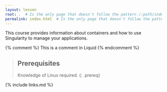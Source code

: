 ```yaml
---
layout: lesson
root: .  # Is the only page that doesn't follow the pattern /:path/index.html
permalink: index.html  # Is the only page that doesn't follow the pattern /:path/index.html
---
```

This course provides information about containers and how to use Singularity to manage your applications.

<!-- this is an html comment -->

{% comment %} This is a comment in Liquid {% endcomment %}

> ## Prerequisites
>
> Knowledge of Linux required.
{: .prereq}

{% include links.md %}
